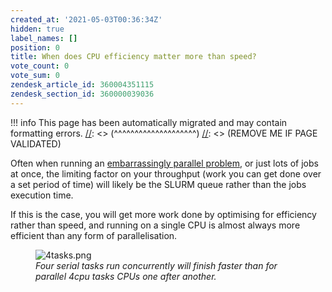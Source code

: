 ```yaml
---
created_at: '2021-05-03T00:36:34Z'
hidden: true
label_names: []
position: 0
title: When does CPU efficiency matter more than speed?
vote_count: 0
vote_sum: 0
zendesk_article_id: 360004351115
zendesk_section_id: 360000039036
---
```




[//]: <> (REMOVE ME IF PAGE VALIDATED)
[//]: <> (vvvvvvvvvvvvvvvvvvvv)
!!! info
    This page has been automatically migrated and may contain formatting errors.
[//]: <> (^^^^^^^^^^^^^^^^^^^^)
[//]: <> (REMOVE ME IF PAGE VALIDATED)

<p>Often when running an <a href="https://support.nesi.org.nz/hc/en-gb/articles/360000690275" target="_self">embarrassingly parallel problem</a>, or just lots of jobs at once, the limiting factor on your throughput (work you can get done over a set period of time) will likely be the SLURM queue rather than the jobs execution time. </p>
<p>If this is the case, you will get more work done by optimising for efficiency rather than speed, and running on a single CPU is almost always more efficient than any form of parallelisation. </p>
<figure><img src="https://support.nesi.org.nz/hc/article_attachments/360007328695" alt="4tasks.png">
<figcaption><em>Four serial tasks run concurrently will finish faster than for parallel 4cpu tasks CPUs one after another. </em></figcaption>
<figure></figure>
</figure>
